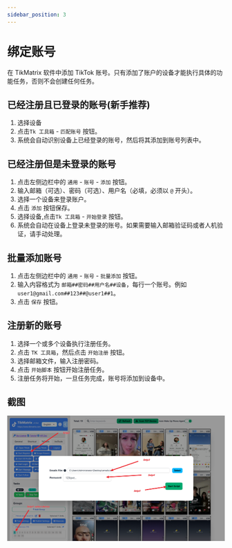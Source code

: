 ```yaml
---
sidebar_position: 3
---
```


# 绑定账号

在 TikMatrix 软件中添加 TikTok 账号。只有添加了账户的设备才能执行具体的功能任务，否则不会创建任何任务。

## 已经注册且已登录的账号(新手推荐)

1. 选择设备
2. 点击`Tk 工具箱` - `匹配账号` 按钮。
3. 系统会自动识别设备上已经登录的账号，然后将其添加到账号列表中。

## 已经注册但是未登录的账号

1. 点击左侧边栏中的 `通用` - `账号` - `添加` 按钮。
2. 输入邮箱（可选）、密码（可选）、用户名（必填，必须以 `@` 开头）。
3. 选择一个设备来登录账户。
4. 点击 `添加` 按钮保存。
5. 选择设备,点击`Tk 工具箱` - `开始登录` 按钮。
6. 系统会自动在设备上登录未登录的账号。如果需要输入邮箱验证码或者人机验证，请手动处理。

## 批量添加账号

1. 点击左侧边栏中的 `通用` - `账号` - `批量添加` 按钮。
2. 输入内容格式为 `邮箱##密码##用户名##设备`，每行一个账号。例如 `user1@gmail.com##123##@user1##1`。
3. 点击 `保存` 按钮。

## 注册新的账号

1. 选择一个或多个设备执行注册任务。
2. 点击 `TK 工具箱`，然后点击 `开始注册` 按钮。
3. 选择邮箱文件，输入注册密码。
4. 点击 `开始脚本` 按钮开始注册任务。
5. 注册任务将开始，一旦任务完成，账号将添加到设备中。

## 截图

![Resgister Account](../img/register-account.png)
